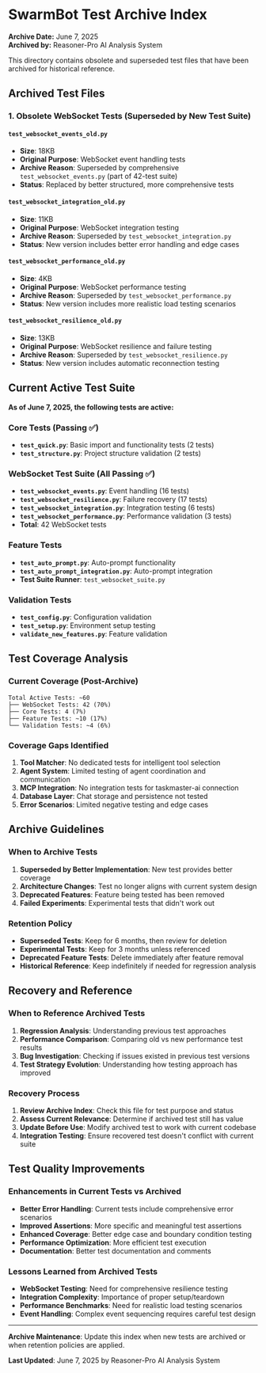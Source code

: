 # SwarmBot Test Archive Index

**Archive Date:** June 7, 2025  
**Archived by:** Reasoner-Pro AI Analysis System

This directory contains obsolete and superseded test files that have been archived for historical reference.

## Archived Test Files

### 1. Obsolete WebSocket Tests (Superseded by New Test Suite)

#### `test_websocket_events_old.py`
- **Size**: 18KB
- **Original Purpose**: WebSocket event handling tests
- **Archive Reason**: Superseded by comprehensive `test_websocket_events.py` (part of 42-test suite)
- **Status**: Replaced by better structured, more comprehensive tests

#### `test_websocket_integration_old.py`
- **Size**: 11KB
- **Original Purpose**: WebSocket integration testing
- **Archive Reason**: Superseded by `test_websocket_integration.py`
- **Status**: New version includes better error handling and edge cases

#### `test_websocket_performance_old.py`
- **Size**: 4KB
- **Original Purpose**: WebSocket performance testing
- **Archive Reason**: Superseded by `test_websocket_performance.py`
- **Status**: New version includes more realistic load testing scenarios

#### `test_websocket_resilience_old.py`
- **Size**: 13KB
- **Original Purpose**: WebSocket resilience and failure testing
- **Archive Reason**: Superseded by `test_websocket_resilience.py`
- **Status**: New version includes automatic reconnection testing

## Current Active Test Suite

**As of June 7, 2025, the following tests are active:**

### Core Tests (Passing ✅)
- **`test_quick.py`**: Basic import and functionality tests (2 tests)
- **`test_structure.py`**: Project structure validation (2 tests)

### WebSocket Test Suite (All Passing ✅)
- **`test_websocket_events.py`**: Event handling (16 tests)
- **`test_websocket_resilience.py`**: Failure recovery (17 tests)
- **`test_websocket_integration.py`**: Integration testing (6 tests)
- **`test_websocket_performance.py`**: Performance validation (3 tests)
- **Total**: 42 WebSocket tests

### Feature Tests
- **`test_auto_prompt.py`**: Auto-prompt functionality
- **`test_auto_prompt_integration.py`**: Auto-prompt integration
- **Test Suite Runner**: `test_websocket_suite.py`

### Validation Tests
- **`test_config.py`**: Configuration validation
- **`test_setup.py`**: Environment setup testing
- **`validate_new_features.py`**: Feature validation

## Test Coverage Analysis

### Current Coverage (Post-Archive)
```
Total Active Tests: ~60
├── WebSocket Tests: 42 (70%)
├── Core Tests: 4 (7%)
├── Feature Tests: ~10 (17%)
└── Validation Tests: ~4 (6%)
```

### Coverage Gaps Identified
1. **Tool Matcher**: No dedicated tests for intelligent tool selection
2. **Agent System**: Limited testing of agent coordination and communication
3. **MCP Integration**: No integration tests for taskmaster-ai connection
4. **Database Layer**: Chat storage and persistence not tested
5. **Error Scenarios**: Limited negative testing and edge cases

## Archive Guidelines

### When to Archive Tests
1. **Superseded by Better Implementation**: New test provides better coverage
2. **Architecture Changes**: Test no longer aligns with current system design
3. **Deprecated Features**: Feature being tested has been removed
4. **Failed Experiments**: Experimental tests that didn't work out

### Retention Policy
- **Superseded Tests**: Keep for 6 months, then review for deletion
- **Experimental Tests**: Keep for 3 months unless referenced
- **Deprecated Feature Tests**: Delete immediately after feature removal
- **Historical Reference**: Keep indefinitely if needed for regression analysis

## Recovery and Reference

### When to Reference Archived Tests
1. **Regression Analysis**: Understanding previous test approaches
2. **Performance Comparison**: Comparing old vs new performance test results
3. **Bug Investigation**: Checking if issues existed in previous test versions
4. **Test Strategy Evolution**: Understanding how testing approach has improved

### Recovery Process
1. **Review Archive Index**: Check this file for test purpose and status
2. **Assess Current Relevance**: Determine if archived test still has value
3. **Update Before Use**: Modify archived test to work with current codebase
4. **Integration Testing**: Ensure recovered test doesn't conflict with current suite

## Test Quality Improvements

### Enhancements in Current Tests vs Archived
- **Better Error Handling**: Current tests include comprehensive error scenarios
- **Improved Assertions**: More specific and meaningful test assertions
- **Enhanced Coverage**: Better edge case and boundary condition testing
- **Performance Optimization**: More efficient test execution
- **Documentation**: Better test documentation and comments

### Lessons Learned from Archived Tests
- **WebSocket Testing**: Need for comprehensive resilience testing
- **Integration Complexity**: Importance of proper setup/teardown
- **Performance Benchmarks**: Need for realistic load testing scenarios
- **Event Handling**: Complex event sequencing requires careful test design

---

**Archive Maintenance**: Update this index when new tests are archived or when retention policies are applied.

**Last Updated**: June 7, 2025 by Reasoner-Pro AI Analysis System 